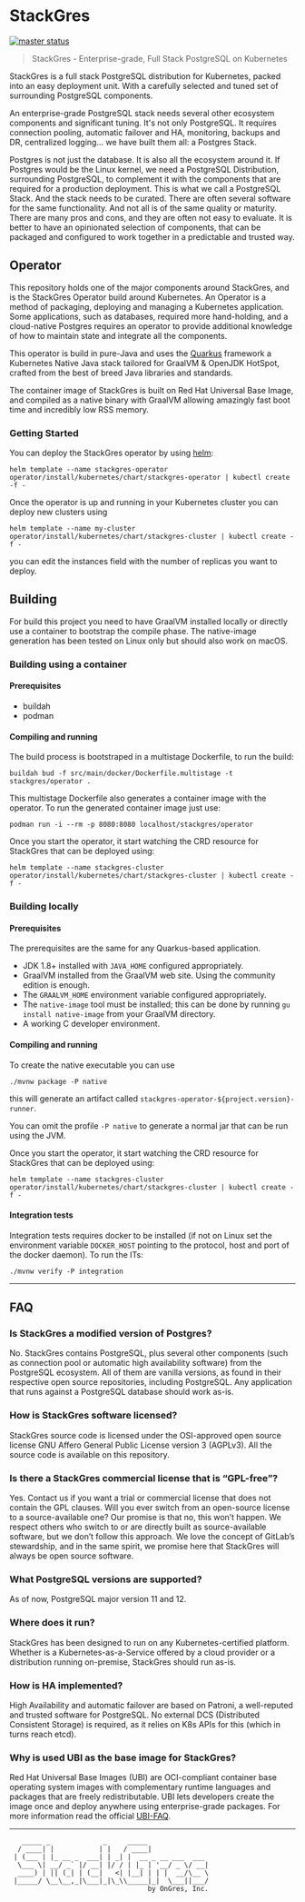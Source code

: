 # StackGres

[![master status](https://gitlab.com/ongresinc/stackgres/badges/master/pipeline.svg?style=flat-square)](https://gitlab.com/ongresinc/stackgres/commits/master)

> StackGres - Enterprise-grade, Full Stack PostgreSQL on Kubernetes

StackGres is a full stack PostgreSQL distribution for Kubernetes, packed into an easy deployment unit.
With a carefully selected and tuned set of surrounding PostgreSQL components.

An enterprise-grade PostgreSQL stack needs several other ecosystem components and significant tuning.
It's not only PostgreSQL. It requires connection pooling, automatic failover and HA, monitoring,
backups and DR, centralized logging… we have built them all: a Postgres Stack.

Postgres is not just the database. It is also all the ecosystem around it. If Postgres would be the
Linux kernel, we need a PostgreSQL Distribution, surrounding PostgreSQL, to complement it with the
components that are required for a production deployment. This is what we call a PostgreSQL Stack.
And the stack needs to be curated. There are often several software for the same functionality. And
not all is of the same quality or maturity. There are many pros and cons, and they are often not
easy to evaluate. It is better to have an opinionated selection of components, that can be packaged
and configured to work together in a predictable and trusted way.

## Operator

This repository holds one of the major components around StackGres, and is the StackGres Operator
build around Kubernetes. An Operator is a method of packaging, deploying and managing a Kubernetes
application. Some applications, such as databases, required more hand-holding, and a cloud-native
Postgres requires an operator to provide additional knowledge of how to maintain state and integrate
all the components.

This operator is build in pure-Java and uses the [Quarkus](https://quarkus.io/) framework a Kubernetes
Native Java stack tailored for GraalVM & OpenJDK HotSpot, crafted from the best of breed Java
libraries and standards.

The container image of StackGres is built on Red Hat Universal Base Image, and compiled as a native binary
with GraalVM allowing amazingly fast boot time and incredibly low RSS memory.

### Getting Started

You can deploy the StackGres operator by using [helm](https://helm.sh/):

```
helm template --name stackgres-operator operator/install/kubernetes/chart/stackgres-operator | kubectl create -f -
```

Once the operator is up and running in your Kubernetes cluster you can deploy new clusters using

```
helm template --name my-cluster operator/install/kubernetes/chart/stackgres-cluster | kubectl create -f -
```

you can edit the instances field with the number of replicas you want to deploy.

## Building

For build this project you need to have GraalVM installed locally or directly use a container to bootstrap
the compile phase. The native-image generation has been tested on Linux only but should also work on macOS.

### Building using a container

#### Prerequisites

- buildah
- podman

#### Compiling and running

The build process is bootstraped in a multistage Dockerfile, to run the build:

```
buildah bud -f src/main/docker/Dockerfile.multistage -t stackgres/operator .
```

This multistage Dockerfile also generates a container image with the operator.
To run the generated container image just use:

```
podman run -i --rm -p 8080:8080 localhost/stackgres/operator
```

Once you start the operator, it start watching the CRD resource for StackGres that can be deployed using:

```
helm template --name stackgres-cluster operator/install/kubernetes/chart/stackgres-cluster | kubectl create -f -
```

### Building locally

#### Prerequisites

The prerequisites are the same for any Quarkus-based application.

- JDK 1.8+ installed with `JAVA_HOME` configured appropriately.
- GraalVM installed from the GraalVM web site. Using the community edition is enough.
- The `GRAALVM_HOME` environment variable configured appropriately.
- The `native-image` tool must be installed; this can be done by running `gu install native-image` from your GraalVM directory.
- A working C developer environment.

#### Compiling and running

To create the native executable you can use

```
./mvnw package -P native
```

this will generate an artifact called `stackgres-operator-${project.version}-runner`.

You can omit the profile `-P native` to generate a normal jar that can be run using the JVM.

Once you start the operator, it start watching the CRD resource for StackGres that can be deployed using:

```
helm template --name stackgres-cluster operator/install/kubernetes/chart/stackgres-cluster | kubectl create -f -
```

#### Integration tests

Integration tests requires docker to be installed (if not on Linux set the environment variable `DOCKER_HOST` pointing to the protocol, host and port of the docker daemon). To run the ITs:

```
./mvnw verify -P integration
```

---

## FAQ

### Is StackGres a modified version of Postgres?
No. StackGres contains PostgreSQL, plus several other components (such as connection pool or
automatic high availability software) from the PostgreSQL ecosystem. All of them are vanilla
versions, as found in their respective open source repositories, including PostgreSQL.
Any application that runs against a PostgreSQL database should work as-is.

### How is StackGres software licensed?
StackGres source code is licensed under the OSI-approved open source license
GNU Affero General Public License version 3 (AGPLv3). All the source code is available on this
repository.

### Is there a StackGres commercial license that is “GPL-free”?
Yes. Contact us if you want a trial or commercial license that does not contain the GPL clauses.
Will you ever switch from an open-source license to a source-available one?
Our promise is that no, this won’t happen. We respect others who switch to or are directly built
as source-available software, but we don’t follow this approach.
We love the concept of GitLab’s stewardship, and in the same spirit, we promise here that
StackGres will always be open source software.

### What PostgreSQL versions are supported?
As of now, PostgreSQL major version 11 and 12.

### Where does it run?
StackGres has been designed to run on any Kubernetes-certified platform. Whether is a
Kubernetes-as-a-Service offered by a cloud provider or a distribution running on-premise,
StackGres should run as-is.

### How is HA implemented?
High Availability and automatic failover are based on Patroni, a well-reputed and trusted software
for PostgreSQL. No external DCS (Distributed Consistent Storage) is required, as it relies on
K8s APIs for this (which in turns reach etcd).

### Why is used UBI as the base image for StackGres?
Red Hat Universal Base Images (UBI) are OCI-compliant container base operating system images with
complementary runtime languages and packages that are freely redistributable. UBI lets developers
create the image once and deploy anywhere using enterprise-grade packages. For more information read
the official [UBI-FAQ](https://developers.redhat.com/articles/ubi-faq/).

---

```
   _____ _             _     _____
  / ____| |           | |   / ____|
 | (___ | |_ __ _  ___| | _| |  __ _ __ ___  ___
  \___ \| __/ _` |/ __| |/ / | |_ | '__/ _ \/ __|
  ____) | || (_| | (__|   <| |__| | | |  __/\__ \
 |_____/ \__\__,_|\___|_|\_\\_____|_|  \___||___/
                                  by OnGres, Inc.

```